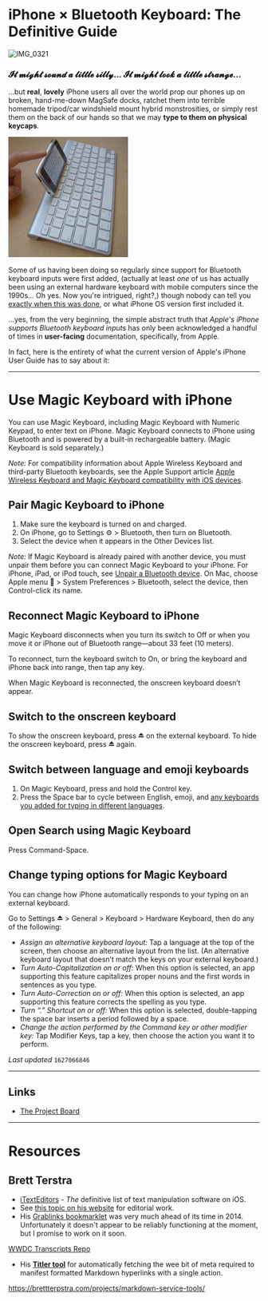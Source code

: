 # iPhone × Bluetooth Keyboard: The Definitive Guide

![IMG_0321](https://user-images.githubusercontent.com/43663476/112902434-bd059880-90ab-11eb-817c-0bb6203c76a2.JPEG)

### 𝓘𝓽 𝓶𝓲𝓰𝓱𝓽 𝓼𝓸𝓾𝓷𝓭 𝓪 𝓵𝓲𝓽𝓽𝓵𝓮 𝓼𝓲𝓵𝓵𝔂... 𝓘𝓽 𝓶𝓲𝓰𝓱𝓽 𝓵𝓸𝓸𝓴 𝓪 𝓵𝓲𝓽𝓽𝓵𝓮 𝓼𝓽𝓻𝓪𝓷𝓰𝓮...

...but **real**, **lovely** iPhone users all over the world prop our phones up on broken, hand-me-down MagSafe docks, ratchet them into terrible homemade tripod/car windshield mount hybrid monstrosities, or simply rest them on the back of our hands so that we may **type to them on physical keycaps**. 

<img src="/images/firstgen.jpg" alt="Apple Insider First-Gen" style="zoom: 50%;" />

Some of us having been doing so regularly since support for Bluetooth keyboard inputs were first added, (actually at least *one* of us has actually been using an external hardware keyboard with mobile computers since the 1990s... Oh yes. Now you're intrigued, right?,) though nobody can tell you [exactly when this was done](https://appleinsider.com/articles/07/10/15/review_apple_wireless_keyboard_aluminum), or what iPhone OS version first included it. 

...yes, from the very beginning, the simple abstract truth that *Apple's iPhone supports Bluetooth keyboard inputs* has only been acknowledged a handful of times in **user-facing** documentation, specifically, from Apple. 

In fact, here is the entirety of what the current version of Apple's iPhone User Guide has to say about it:

***

# Use Magic Keyboard with iPhone

You can use Magic Keyboard, including Magic Keyboard with Numeric Keypad, to enter text on iPhone. Magic Keyboard connects to iPhone using Bluetooth and is powered by a built-in rechargeable battery. (Magic Keyboard is sold separately.)

*Note:* For compatibility information about Apple Wireless Keyboard and third-party Bluetooth keyboards, see the Apple Support article [Apple Wireless Keyboard and Magic Keyboard compatibility with iOS devices](https://support.apple.com/HT202041).

## Pair Magic Keyboard to iPhone

1. Make sure the keyboard is turned on and charged.
2. On iPhone, go to Settings ⚙︎ > Bluetooth, then turn on Bluetooth.
3. Select the device when it appears in the Other Devices list.

*Note:* If Magic Keyboard is already paired with another device, you must unpair them before you can connect Magic Keyboard to your iPhone. For iPhone, iPad, or iPod touch, see [Unpair a Bluetooth device](https://support.apple.com/guide/iphone/use-other-bluetooth-headphones-iph3c50f191/14.0/ios/14.0#iph8f62615e0). On Mac, choose Apple menu 🍎 > System Preferences > Bluetooth, select the device, then Control-click its name.

## Reconnect Magic Keyboard to iPhone

Magic Keyboard disconnects when you turn its switch to Off or when you move it or iPhone out of Bluetooth range—about 33 feet (10 meters).

To reconnect, turn the keyboard switch to On, or bring the keyboard and iPhone back into range, then tap any key.

When Magic Keyboard is reconnected, the onscreen keyboard doesn’t appear.

## Switch to the onscreen keyboard

To show the onscreen keyboard, press ⏏︎ on the external keyboard. To hide the onscreen keyboard, press ⏏︎ again.

## Switch between language and emoji keyboards

1. On Magic Keyboard, press and hold the Control key.
2. Press the Space bar to cycle between English, emoji, and [any keyboards you added for typing in different languages](https://support.apple.com/guide/iphone/add-or-change-keyboards-iph73b71eb/14.0/ios/14.0).

## Open Search using Magic Keyboard

Press Command-Space.

## Change typing options for Magic Keyboard

You can change how iPhone automatically responds to your typing on an external keyboard.

Go to Settings ⏏︎ > General > Keyboard > Hardware Keyboard, then do any of the following:

* *Assign an alternative keyboard layout:* Tap a language at the top of the screen, then choose an alternative layout from the list. (An alternative keyboard layout that doesn’t match the keys on your external keyboard.)
* *Turn Auto-Capitalization on or off:* When this option is selected, an app supporting this feature capitalizes proper nouns and the first words in sentences as you type.
* *Turn Auto-Correction on or off:* When this option is selected, an app supporting this feature corrects the spelling as you type.
* *Turn “.” Shortcut on or off:* When this option is selected, double-tapping the space bar inserts a period followed by a space.
* *Change the action performed by the Command key or other modifier key:* Tap Modifier Keys, tap a key, then choose the action you want it to perform.

*Last updated* `1627066846`



<script src="https://gist.github.com/extratone/78d7b88d32fd7714b41994c9189ae9e1.js"></script>

***

## Links

* [The Project Board](https://github.com/extratone/bilge/projects/2)

***

# Resources
## Brett Terstra

* [iTextEditors](https://brettterpstra.com/ios-text-editors) - *The* definitive list of text manipulation software on iOS.
* See [this topic on his website](https://brettterpstra.com/topic/keyboard/) for editorial work.
* His [Grablinks bookmarklet](https://brettterpstra.com/projects/grablinks/) was very much ahead of its time in 2014. Unfortunately it doesn't appear to be reliably functioning at the moment, but I promise to work on it soon. 

<script src="https://gist.github.com/ttscoff/5834741.js"></script>

[WWDC Transcripts Repo](https://github.com/extratone/wwdc)

* His [**Titler tool**](https://brettterpstra.com/projects/titler/) for automatically fetching the wee bit of meta required to manifest formatted Markdown hyperlinks with a single action.

https://brettterpstra.com/projects/markdown-service-tools/

